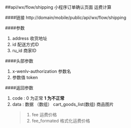 ##api/wx/flow/shipping  小程序订单确认页面  运费计算

####链接
     http://domain/mobile/public/api/wx/flow/shipping

####参数
1. address  收货地址
2. id  配送方式ID
3. ru_id  商家ID

####头部参数
1. x-wenlv-authorization     参数名
2.    参数值  token


####返回参数
1. code : 0 为正常   **1 为不正常**
2. data  : 数据 （数组） cart_goods_list(数组)   商品图片
    > 1. fee  运费价格
    > 2. fee_formated  格式化运费价格